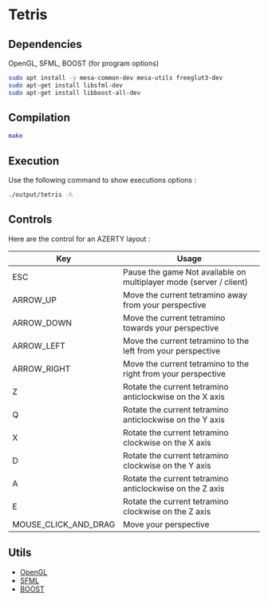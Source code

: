 # Tetris

## Dependencies

OpenGL, SFML, BOOST (for program options)

```bash
sudo apt install -y mesa-common-dev mesa-utils freeglut3-dev 
sudo apt-get install libsfml-dev
sudo apt-get install libboost-all-dev
```

## Compilation

```bash
make
```

## Execution

Use the following command to show executions options :  

```bash
./output/tetris -h
```

## Controls

Here are the control for an AZERTY layout :
 
| Key                  | Usage                                                              |
|----------------------|--------------------------------------------------------------------|
| ESC                  | Pause the game Not available on multiplayer mode (server / client) |
| ARROW_UP             | Move the current tetramino away from your perspective              |
| ARROW_DOWN           | Move the current tetramino towards your perspective                |
| ARROW_LEFT           | Move the current tetramino to the left from your perspective       |
| ARROW_RIGHT          | Move the current tetramino to the right from your perspective      |
| Z                    | Rotate the current tetramino anticlockwise on the X axis           |
| Q                    | Rotate the current tetramino anticlockwise on the Y axis           |
| X                    | Rotate the current tetramino clockwise on the X axis               |
| D                    | Rotate the current tetramino clockwise on the Y axis               |
| A                    | Rotate the current tetramino anticlockwise on the Z axis           |
| E                    | Rotate the current tetramino clockwise on the Z axis               |
| MOUSE_CLICK_AND_DRAG | Move your perspective                                              |

## Utils

* [OpenGL](https://programminggems.wordpress.com/2019/11/27/getting-started-with-opengl-from-c-c/)
* [SFML](https://www.sfml-dev.org/index-fr.php)
* [BOOST](https://www.boost.org/)
